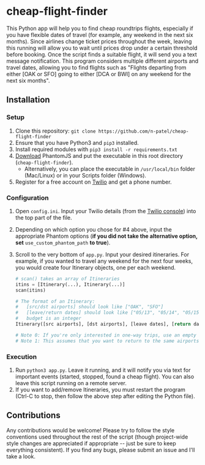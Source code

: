 # cheap-flight-finder
This Python app will help you to find cheap roundtrips flights, especially if you have flexible dates of travel (for example, any weekend in the next six months).  Since airlines change ticket prices throughout the week, leaving this running will allow you to wait until prices drop under a certain threshold before booking.  Once the script finds a suitable flight, it will send you a text message notification.  This program considers multiple different airports and travel dates, allowing you to find flights such as "Flights departing from either \[OAK or SFO\] going to either \[DCA or BWI\] on any weekend for the next six months".

## Installation
### Setup
1. Clone this repository: `git clone https://github.com/n-patel/cheap-flight-finder`
2. Ensure that you have Python3 and `pip3` installed.
3. Install required modules with `pip3 install -r requirements.txt`
4. [Download](http://phantomjs.org/download.html) PhantomJS and put the executable in this root directory (`cheap-flight-finder`).
    * Alternatively, you can place the executable in `/usr/local/bin` folder (Mac/Linux) or in your Scripts folder (Windows).
5. Register for a free account on [Twilio](https://www.twilio.com) and get a phone number.

### Configuration
1. Open `config.ini`.  Input your Twilio details (from the [Twilio console](https://www.twilio.com/console)) into the top part of the file.
2. Depending on which option you chose for \#4 above, input the appropriate Phantom options (**if you did not take the alternative option, set** `use_custom_phantom_path` **to true**).
3. Scroll to the very bottom of `app.py`.  Input your desired itineraries.  For example, if you wanted to travel any weekend for the next four weeks, you would create four Itinerary objects, one per each weekend.

    ```python
    # scan() takes an array of Itineraries
    itins = [Itinerary(...), Itinerary(...)]
    scan(itins)

    # The format of an Itinerary:
    #   [src/dst airports] should look like ["OAK", "SFO"]
    #   [leave/return dates] should look like ["05/13", "05/14", "05/15"]
    #   budget is an integer
    Itinerary([src airports], [dst airports], [leave dates], [return dates], budget)

    # Note 0: If you're only interested in one-way trips, use an empty array [] for [return dates]
    # Note 1: This assumes that you want to return to the same airports you left from.
    ```

### Execution
1. Run `python3 app.py`.  Leave it running, and it will notify you via text for important events (started, stopped, found a cheap flight).  You can also leave this script running on a remote server.
2. If you want to add/remove Itineraries, you must restart the program (Ctrl-C to stop, then follow the above step after editing the Python file).

## Contributions
Any contributions would be welcome!  Please try to follow the style conventions used throughout the rest of the script (though project-wide style changes are appreciated if appropriate -- just be sure to keep everything consistent).  If you find any bugs, please submit an issue and I'll take a look.

